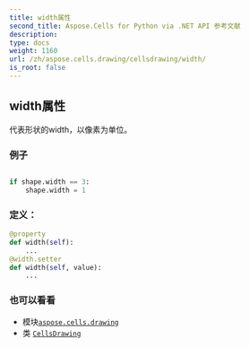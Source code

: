 ```yaml
---
title: width属性
second_title: Aspose.Cells for Python via .NET API 参考文献
description:
type: docs
weight: 1160
url: /zh/aspose.cells.drawing/cellsdrawing/width/
is_root: false
---
```

## width属性

代表形状的width，以像素为单位。

### 例子

```python

if shape.width == 3:
    shape.width = 1

```
### 定义：
```python
@property
def width(self):
    ...
@width.setter
def width(self, value):
    ...
```

### 也可以看看
* 模块[`aspose.cells.drawing`](../../)
* 类 [`CellsDrawing`](/cells/python-net/zh/aspose.cells.drawing/cellsdrawing)
